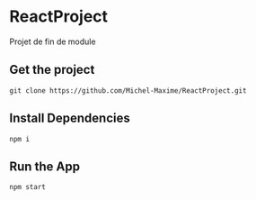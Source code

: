 # ReactProject

Projet de fin de module

## Get the project

```
git clone https://github.com/Michel-Maxime/ReactProject.git
```

## Install Dependencies

```
npm i
```

## Run the App

```
npm start
```
